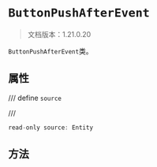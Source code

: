 # `ButtonPushAfterEvent`

> 文档版本：1.21.0.20

`ButtonPushAfterEvent`类。

## 属性

/// define
`source`


///

```js
read-only source: Entity
```


## 方法
